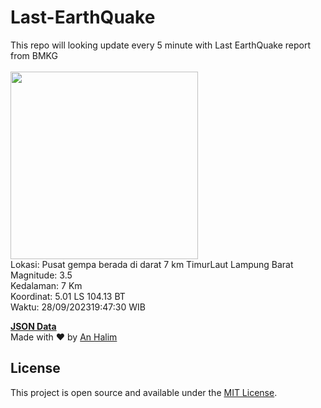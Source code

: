 # Last-EarthQuake
This repo will looking update every 5 minute with Last EarthQuake report from BMKG
<br>
<br>
<img src="https://static.bmkg.go.id/20230928194730.mmi.jpg" width="300"/>
<br>
Lokasi: Pusat gempa berada di darat 7 km TimurLaut Lampung Barat <br>
Magnitude: 3.5 <br>
Kedalaman: 7 Km <br>
Koordinat: 5.01 LS 104.13 BT <br>
Waktu: 28/09/202319:47:30 WIB <br>

<a href="./data/data.json">**JSON Data**</a>
<br>
Made with ❤️ by <a href="https://github.com/an-halim">An Halim</a>
## License

This project is open source and available under the [MIT License](LICENSE).
